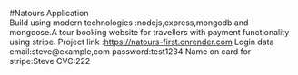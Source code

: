 #Natours Application
<br> Build  using modern technologies :nodejs,express,mongodb and mongoose.A tour booking website for travellers with payment functionality using stripe.
Project link :https://natours-first.onrender.com
Login data email:steve@example,com
password:test1234
Name on card for stripe:Steve
CVC:222

